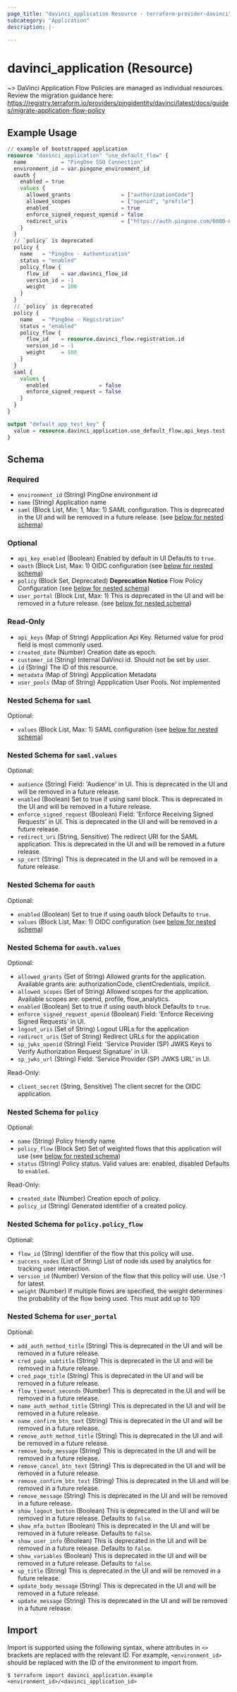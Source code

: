 ```yaml
---
page_title: "davinci_application Resource - terraform-provider-davinci"
subcategory: "Application"
description: |-
  
---
```


# davinci_application (Resource)



~> DaVinci Application Flow Policies are managed as individual resources. Review the migration guidance here: https://registry.terraform.io/providers/pingidentity/davinci/latest/docs/guides/migrate-application-flow-policy

## Example Usage

```terraform
// example of bootstrapped application
resource "davinci_application" "use_default_flow" {
  name           = "PingOne SSO Connection"
  environment_id = var.pingone_environment_id
  oauth {
    enabled = true
    values {
      allowed_grants                = ["authorizationCode"]
      allowed_scopes                = ["openid", "profile"]
      enabled                       = true
      enforce_signed_request_openid = false
      redirect_uris                 = ["https://auth.pingone.com/0000-0000-000/rp/callback/openid_connect"]
    }
  }
  // `policy` is deprecated
  policy {
    name   = "PingOne - Authentication"
    status = "enabled"
    policy_flow {
      flow_id    = var.davinci_flow_id
      version_id = -1
      weight     = 100
    }
  }
  // `policy` is deprecated
  policy {
    name   = "PingOne - Registration"
    status = "enabled"
    policy_flow {
      flow_id    = resource.davinci_flow.registration.id
      version_id = -1
      weight     = 100
    }
  }
  saml {
    values {
      enabled                = false
      enforce_signed_request = false
    }
  }
}

output "default_app_test_key" {
  value = resource.davinci_application.use_default_flow.api_keys.test
}
```

<!-- schema generated by tfplugindocs -->
## Schema

### Required

- `environment_id` (String) PingOne environment id
- `name` (String) Application name
- `saml` (Block List, Min: 1, Max: 1) SAML configuration. This is deprecated in the UI and will be removed in a future release. (see [below for nested schema](#nestedblock--saml))

### Optional

- `api_key_enabled` (Boolean) Enabled by default in UI Defaults to `true`.
- `oauth` (Block List, Max: 1) OIDC configuration (see [below for nested schema](#nestedblock--oauth))
- `policy` (Block Set, Deprecated) **Deprecation Notice** Flow Policy Configuration (see [below for nested schema](#nestedblock--policy))
- `user_portal` (Block List, Max: 1) This is deprecated in the UI and will be removed in a future release. (see [below for nested schema](#nestedblock--user_portal))

### Read-Only

- `api_keys` (Map of String) Appplication Api Key. Returned value for prod field is most commonly used.
- `created_date` (Number) Creation date as epoch.
- `customer_id` (String) Internal DaVinci id. Should not be set by user.
- `id` (String) The ID of this resource.
- `metadata` (Map of String) Appplication Metadata
- `user_pools` (Map of String) Appplication User Pools. Not implemented

<a id="nestedblock--saml"></a>
### Nested Schema for `saml`

Optional:

- `values` (Block List, Max: 1) SAML configuration (see [below for nested schema](#nestedblock--saml--values))

<a id="nestedblock--saml--values"></a>
### Nested Schema for `saml.values`

Optional:

- `audience` (String) Field: 'Audience' in UI. This is deprecated in the UI and will be removed in a future release.
- `enabled` (Boolean) Set to true if using saml block. This is deprecated in the UI and will be removed in a future release.
- `enforce_signed_request` (Boolean) Field: 'Enforce Receiving Signed Requests' in UI. This is deprecated in the UI and will be removed in a future release.
- `redirect_uri` (String, Sensitive) The redirect URI for the SAML application. This is deprecated in the UI and will be removed in a future release.
- `sp_cert` (String) This is deprecated in the UI and will be removed in a future release.



<a id="nestedblock--oauth"></a>
### Nested Schema for `oauth`

Optional:

- `enabled` (Boolean) Set to true if using oauth block Defaults to `true`.
- `values` (Block List, Max: 1) OIDC configuration (see [below for nested schema](#nestedblock--oauth--values))

<a id="nestedblock--oauth--values"></a>
### Nested Schema for `oauth.values`

Optional:

- `allowed_grants` (Set of String) Allowed grants for the application. Available grants are: authorizationCode, clientCredentials, implicit.
- `allowed_scopes` (Set of String) Allowed scopes for the application. Available scopes are: openid, profile, flow_analytics.
- `enabled` (Boolean) Set to true if using oauth block Defaults to `true`.
- `enforce_signed_request_openid` (Boolean) Field: 'Enforce Receiving Signed Requests' in UI.
- `logout_uris` (Set of String) Logout URLs for the application
- `redirect_uris` (Set of String) Redirect URLs for the application
- `sp_jwks_openid` (String) Field: 'Service Provider (SP) JWKS Keys to Verify Authorization Request Signature' in UI.
- `sp_jwks_url` (String) Field: 'Service Provider (SP) JWKS URL' in UI.

Read-Only:

- `client_secret` (String, Sensitive) The client secret for the OIDC application.



<a id="nestedblock--policy"></a>
### Nested Schema for `policy`

Optional:

- `name` (String) Policy friendly name
- `policy_flow` (Block Set) Set of weighted flows that this application will use (see [below for nested schema](#nestedblock--policy--policy_flow))
- `status` (String) Policy status. Valid values are: enabled, disabled Defaults to `enabled`.

Read-Only:

- `created_date` (Number) Creation epoch of policy.
- `policy_id` (String) Generated identifier of a created policy.

<a id="nestedblock--policy--policy_flow"></a>
### Nested Schema for `policy.policy_flow`

Optional:

- `flow_id` (String) Identifier of the flow that this policy will use.
- `success_nodes` (List of String) List of node ids used by analytics for tracking user interaction.
- `version_id` (Number) Version of the flow that this policy will use. Use -1 for latest
- `weight` (Number) If multiple flows are specified, the weight determines the probability of the flow being used. This must add up to 100



<a id="nestedblock--user_portal"></a>
### Nested Schema for `user_portal`

Optional:

- `add_auth_method_title` (String) This is deprecated in the UI and will be removed in a future release.
- `cred_page_subtitle` (String) This is deprecated in the UI and will be removed in a future release.
- `cred_page_title` (String) This is deprecated in the UI and will be removed in a future release.
- `flow_timeout_seconds` (Number) This is deprecated in the UI and will be removed in a future release.
- `name_auth_method_title` (String) This is deprecated in the UI and will be removed in a future release.
- `name_confirm_btn_text` (String) This is deprecated in the UI and will be removed in a future release.
- `remove_auth_method_title` (String) This is deprecated in the UI and will be removed in a future release.
- `remove_body_message` (String) This is deprecated in the UI and will be removed in a future release.
- `remove_cancel_btn_text` (String) This is deprecated in the UI and will be removed in a future release.
- `remove_confirm_btn_text` (String) This is deprecated in the UI and will be removed in a future release.
- `remove_message` (String) This is deprecated in the UI and will be removed in a future release.
- `show_logout_button` (Boolean) This is deprecated in the UI and will be removed in a future release. Defaults to `false`.
- `show_mfa_button` (Boolean) This is deprecated in the UI and will be removed in a future release. Defaults to `false`.
- `show_user_info` (Boolean) This is deprecated in the UI and will be removed in a future release. Defaults to `false`.
- `show_variables` (Boolean) This is deprecated in the UI and will be removed in a future release. Defaults to `false`.
- `up_title` (String) This is deprecated in the UI and will be removed in a future release.
- `update_body_message` (String) This is deprecated in the UI and will be removed in a future release.
- `update_message` (String) This is deprecated in the UI and will be removed in a future release.

## Import

Import is supported using the following syntax, where attributes in `<>` brackets are replaced with the relevant ID.  For example, `<environment_id>` should be replaced with the ID of the environment to import from.

```shell
$ terraform import davinci_application.example <environment_id>/<davinci_application_id>
```